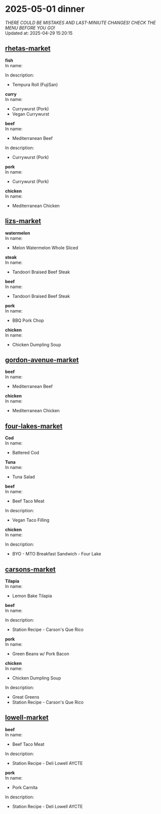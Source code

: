 # 2025-05-01 dinner  
*THERE COULD BE MISTAKES AND LAST-MINIUTE CHANGES! CHECK THE MENU BEFORE YOU GO!*  
Updated at: 2025-04-29 15:20:15  
## [rhetas-market](https://wisc-housingdining.nutrislice.com/menu/rhetas-market/dinner/2025-05-01)  
**fish**  
In name:   
  
In description:   
 - Tempura Roll (FujiSan)  
  
**curry**  
In name:   
 - Currywurst (Pork)  
 - Vegan Currywurst  
  
**beef**  
In name:   
 - Mediterranean Beef  
  
In description:   
 - Currywurst (Pork)  
  
**pork**  
In name:   
 - Currywurst (Pork)  
  
**chicken**  
In name:   
 - Mediterranean Chicken  
  
## [lizs-market](https://wisc-housingdining.nutrislice.com/menu/lizs-market/dinner/2025-05-01)  
**watermelon**  
In name:   
 - Melon Watermelon Whole Sliced  
  
**steak**  
In name:   
 - Tandoori Braised Beef Steak  
  
**beef**  
In name:   
 - Tandoori Braised Beef Steak  
  
**pork**  
In name:   
 - BBQ Pork Chop  
  
**chicken**  
In name:   
 - Chicken Dumpling Soup  
  
## [gordon-avenue-market](https://wisc-housingdining.nutrislice.com/menu/gordon-avenue-market/dinner/2025-05-01)  
**beef**  
In name:   
 - Mediterranean Beef  
  
**chicken**  
In name:   
 - Mediterranean Chicken  
  
## [four-lakes-market](https://wisc-housingdining.nutrislice.com/menu/four-lakes-market/dinner/2025-05-01)  
**Cod**  
In name:   
 - Battered Cod  
  
**Tuna**  
In name:   
 - Tuna Salad  
  
**beef**  
In name:   
 - Beef Taco Meat  
  
In description:   
 - Vegan Taco Filling  
  
**chicken**  
In name:   
  
In description:   
 - BYO - MTO Breakfast Sandwich - Four Lake  
  
## [carsons-market](https://wisc-housingdining.nutrislice.com/menu/carsons-market/dinner/2025-05-01)  
**Tilapia**  
In name:   
 - Lemon Bake Tilapia  
  
**beef**  
In name:   
  
In description:   
 - Station Recipe - Carson's Que Rico  
  
**pork**  
In name:   
 - Green Beans w/ Pork Bacon  
  
**chicken**  
In name:   
 - Chicken Dumpling Soup  
  
In description:   
 - Great Greens  
 - Station Recipe - Carson's Que Rico  
  
## [lowell-market](https://wisc-housingdining.nutrislice.com/menu/lowell-market/dinner/2025-05-01)  
**beef**  
In name:   
 - Beef Taco Meat  
  
In description:   
 - Station Recipe - Deli Lowell AYCTE  
  
**pork**  
In name:   
 - Pork Carnita  
  
In description:   
 - Station Recipe - Deli Lowell AYCTE  
  
  
